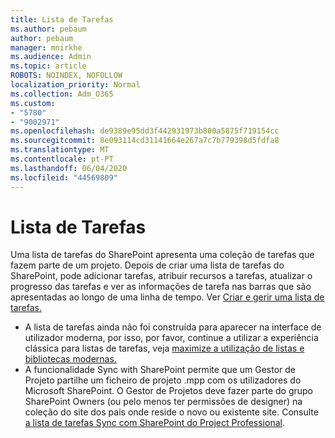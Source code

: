 ```yaml
---
title: Lista de Tarefas
ms.author: pebaum
author: pebaum
manager: mnirkhe
ms.audience: Admin
ms.topic: article
ROBOTS: NOINDEX, NOFOLLOW
localization_priority: Normal
ms.collection: Adm_O365
ms.custom:
- "5780"
- "9002971"
ms.openlocfilehash: de9389e95dd3f442931973b800a5875f719154cc
ms.sourcegitcommit: 8e093114cd31141664e267a7c7b779398d5fdfa8
ms.translationtype: MT
ms.contentlocale: pt-PT
ms.lasthandoff: 06/04/2020
ms.locfileid: "44569809"
---
```

# <a name="task-list"></a>Lista de Tarefas

Uma lista de tarefas do SharePoint apresenta uma coleção de tarefas que fazem parte de um projeto. Depois de criar uma lista de tarefas do SharePoint, pode adicionar tarefas, atribuir recursos a tarefas, atualizar o progresso das tarefas e ver as informações de tarefa nas barras que são apresentadas ao longo de uma linha de tempo. Ver [Criar e gerir uma lista de tarefas.](https://support.microsoft.com/office/466ad207-46fd-4c77-9af1-41bc23cec21a)  

-   A lista de tarefas ainda não foi construída para aparecer na interface de utilizador moderna, por isso, por favor, continue a utilizar a experiência clássica para listas de tarefas, veja [maximize a utilização de listas e bibliotecas modernas.](https://docs.microsoft.com/sharepoint/dev/transform/modernize-userinterface-lists-and-libraries)
-   A funcionalidade Sync with SharePoint permite que um Gestor de Projeto partilhe um ficheiro de projeto .mpp com os utilizadores do Microsoft SharePoint. O Gestor de Projetos deve fazer parte do grupo SharePoint Owners (ou pelo menos ter permissões de designer) na coleção do site dos pais onde reside o novo ou existente site. Consulte [a lista de tarefas Sync com SharePoint do Project Professional](https://docs.microsoft.com/office/troubleshoot/project/sync-with-tasks-from-project).